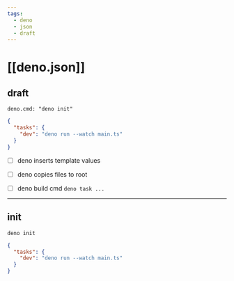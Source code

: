 ```yaml
---
tags:
  - deno
  - json
  - draft
---
```

# [[deno.json]]

## draft

`deno.cmd: "deno init"`

```json
{
  "tasks": {
    "dev": "deno run --watch main.ts"
  }
}
```

- [ ] deno inserts template values
- [ ] deno copies files to root
- [ ] deno build cmd `deno task ...`



---
## init

`deno init`

```json
{
  "tasks": {
    "dev": "deno run --watch main.ts"
  }
}

```



